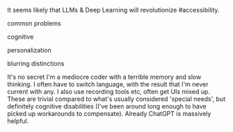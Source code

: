 It seems likely that LLMs & Deep Learning will revolutionize #accessibility.

common problems

cognitive

personalization

blurring distinctions

It's no secret I'm a mediocre coder with a terrible memory and slow thinking. I often have to switch language, with the result that I'm never current with any. I also use recording tools etc, often get UIs mixed up. These are trivial compared to what's usually considered 'special needs', but definitely cognitive disabilities (I've been around long enough to have picked up workarounds to compensate). Already ChatGPT is massively helpful.
